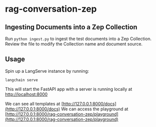# rag-conversation-zep

## Ingesting Documents into a Zep Collection

Run `python ingest.py` to ingest the test documents into a Zep Collection. Review the file to modify the Collection name and document source.

## Usage
Spin up a LangServe instance by running:

```shell
langchain serve
```

This will start the FastAPI app with a server is running locally at 
[http://localhost:8000](http://localhost:8000)

We can see all templates at [http://127.0.0.1:8000/docs](http://127.0.0.1:8000/docs)
We can access the playground at [http://127.0.0.1:8000/rag-conversation-zep/playground](http://127.0.0.1:8000/rag-conversation-zep/playground)
